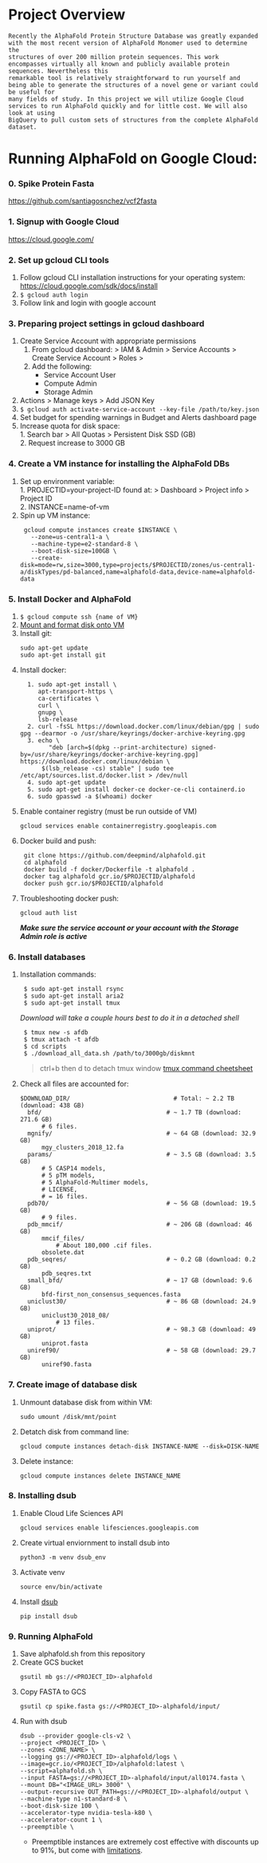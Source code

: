 # Project Overview

    Recently the AlphaFold Protein Structure Database was greatly expanded with the most recent version of AlphaFold Monomer used to determine the
    structures of over 200 million protein sequences. This work encompasses virtually all known and publicly available protein sequences. Nevertheless this
    remarkable tool is relatively straightforward to run yourself and being able to generate the structures of a novel gene or variant could be useful for
    many fields of study. In this project we will utilize Google Cloud services to run AlphaFold quickly and for little cost. We will also look at using
    BigQuery to pull custom sets of structures from the complete AlphaFold dataset. 

# Running AlphaFold on Google Cloud:

### 0. Spike Protein Fasta 
   
  https://github.com/santiagosnchez/vcf2fasta
      
### 1. Signup with Google Cloud 

  https://cloud.google.com/
  
### 2. Set up gcloud CLI tools 
  1. Follow gcloud CLI installation instructions for your operating system: https://cloud.google.com/sdk/docs/install
  2. ```$ gcloud auth login``` 
  3. Follow link and login with google account 
### 3. Preparing project settings in gcloud dashboard 
  1. Create Service Account with appropriate permissions
     1. From gcloud dashboard:  > IAM & Admin \> Service Accounts \> Create Service Account \> Roles \> 
     2. Add the following:
        - Service Account User
        - Compute Admin 
        - Storage Admin
  2. Actions \> Manage keys \> Add JSON Key
  3. ```$ gcloud auth activate-service-account --key-file /path/to/key.json```
  4. Set budget for spending warnings in Budget and Alerts dashboard page
  5. Increase quota for disk space:  
    1. Search bar \> All Quotas \> Persistent Disk SSD (GB)   
    2. Request increase to 3000 GB 
### 4. Create a VM instance for installing the AlphaFold DBs 
  1. Set up environment variable:  
    1. PROJECTID=your-project-ID found at: > Dashboard \> Project info \> Project ID  
    2. INSTANCE=name-of-vm 
  2. Spin up VM instance:
      ``` 
       gcloud compute instances create $INSTANCE \  
         --zone=us-central1-a \   
         --machine-type=e2-standard-8 \  
         --boot-disk-size=100GB \  
         --create-disk=mode=rw,size=3000,type=projects/$PROJECTID/zones/us-central1-a/diskTypes/pd-balanced,name=alphafold-data,device-name=alphafold-data  
      ```
### 5. Install Docker and AlphaFold
  1. ```$ gcloud compute ssh {name of VM}```
  2. [Mount and format disk onto VM](https://cloud.google.com/compute/docs/disks/add-persistent-disk#format_and_mount_linux)
  3. Install git:  
     ```
     sudo apt-get update   
     sudo apt-get install git 
     ```
  4. Install docker:
     ```
       1. sudo apt-get install \
          apt-transport-https \
          ca-certificates \
          curl \
          gnupg \
          lsb-release
       2. curl -fsSL https://download.docker.com/linux/debian/gpg | sudo gpg --dearmor -o /usr/share/keyrings/docker-archive-keyring.gpg
       3. echo \
             "deb [arch=$(dpkg --print-architecture) signed-by=/usr/share/keyrings/docker-archive-keyring.gpg] https://download.docker.com/linux/debian \
           $(lsb_release -cs) stable" | sudo tee /etc/apt/sources.list.d/docker.list > /dev/null
       4. sudo apt-get update 
       5. sudo apt-get install docker-ce docker-ce-cli containerd.io
       6. sudo gpasswd -a $(whoami) docker
  5. Enable container registry (must be run outside of VM)
      ```
      gcloud services enable containerregistry.googleapis.com
      ```
  6. Docker build and push:
     ```
      git clone https://github.com/deepmind/alphafold.git  
      cd alphafold  
      docker build -f docker/Dockerfile -t alphafold .  
      docker tag alphafold gcr.io/$PROJECTID/alphafold  
      docker push gcr.io/$PROJECTID/alphafold 
      ```
  7. Troubleshooting docker push: 
      ```
      gcloud auth list   
      ```
      ***Make sure the service account or your account with the Storage Admin role is active***

### 6. Install databases 
  1. Installation commands:
        ```
         $ sudo apt-get install rsync
         $ sudo apt-get install aria2
         $ sudo apt-get install tmux
        ```
        
       *Download will take a couple hours best to do it in a detached shell*


        ```
         $ tmux new -s afdb
         $ tmux attach -t afdb 
         $ cd scripts 
         $ ./download_all_data.sh /path/to/3000gb/diskmnt
        ```
       
        > ctrl+b then d to detach tmux window
          [tmux command cheetsheet](https://tmuxcheatsheet.com/)
      
  2. Check all files are accounted for:
      ```
      $DOWNLOAD_DIR/                             # Total: ~ 2.2 TB (download: 438 GB)
        bfd/                                   # ~ 1.7 TB (download: 271.6 GB)
            # 6 files.
        mgnify/                                # ~ 64 GB (download: 32.9 GB)
            mgy_clusters_2018_12.fa
        params/                                # ~ 3.5 GB (download: 3.5 GB)
            # 5 CASP14 models,
            # 5 pTM models,
            # 5 AlphaFold-Multimer models,
            # LICENSE,
            # = 16 files.
        pdb70/                                 # ~ 56 GB (download: 19.5 GB)
            # 9 files.
        pdb_mmcif/                             # ~ 206 GB (download: 46 GB)
            mmcif_files/
                # About 180,000 .cif files.
            obsolete.dat
        pdb_seqres/                            # ~ 0.2 GB (download: 0.2 GB)
            pdb_seqres.txt
        small_bfd/                             # ~ 17 GB (download: 9.6 GB)
            bfd-first_non_consensus_sequences.fasta
        uniclust30/                            # ~ 86 GB (download: 24.9 GB)
            uniclust30_2018_08/
                # 13 files.
        uniprot/                               # ~ 98.3 GB (download: 49 GB)
            uniprot.fasta
        uniref90/                              # ~ 58 GB (download: 29.7 GB)
            uniref90.fasta
      ```
      
### 7. Create image of database disk 

1. Unmount database disk from within VM: 
   ```
   sudo umount /disk/mnt/point
   ```
2. Detatch disk from command line:
   ```
   gcloud compute instances detach-disk INSTANCE-NAME --disk=DISK-NAME
   ```
3. Delete instance:
   ```
   gcloud compute instances delete INSTANCE_NAME
   ```
### 8. Installing dsub 

1. Enable Cloud Life Sciences API
   ```
   gcloud services enable lifesciences.googleapis.com
   ```
2. Create virtual enviornment to install dsub into
   ```
   python3 -m venv dsub_env
   ```
3. Activate venv 
   ```
   source env/bin/activate
   ```
4. Install [dsub](https://github.com/DataBiosphere/dsub)
   ```
   pip install dsub
   ```
### 9. Running AlphaFold 

 1. Save alphafold.sh from this repository
 2. Create GCS bucket
    ```
    gsutil mb gs://<PROJECT_ID>-alphafold

    ```
 3. Copy FASTA to GCS 
    ```
    gsutil cp spike.fasta gs://<PROJECT_ID>-alphafold/input/
    ```
 4. Run with dsub 
    ```
    dsub --provider google-cls-v2 \
    --project <PROJECT_ID> \
    --zones <ZONE_NAME> \
    --logging gs://<PROJECT_ID>-alphafold/logs \
    --image=gcr.io/<PROJECT_ID>/alphafold:latest \
    --script=alphafold.sh \
    --input FASTA=gs://<PROJECT_ID>-alphafold/input/all0174.fasta \
    --mount DB="<IMAGE_URL> 3000" \
    --output-recursive OUT_PATH=gs://<PROJECT_ID>-alphafold/output \
    --machine-type n1-standard-8 \
    --boot-disk-size 100 \ 
    --accelerator-type nvidia-tesla-k80 \
    --accelerator-count 1 \
    --preemptible \
    ```
    - Preemptible instances are extremely cost effective with discounts up to 91%, but come with [limitations](https://cloud.google.com/compute/docs/instances/preemptible). 



    










